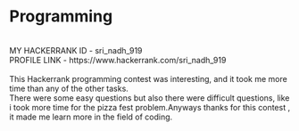 # Programming
<br>
MY HACKERRANK ID - sri_nadh_919<br>
PROFILE LINK -  https://www.hackerrank.com/sri_nadh_919
<br><br>
This Hackerrank programming contest was interesting, and it took me more time than any of the other tasks. <br>
There were some easy questions but also there were difficult questions, like i took more time for the pizza fest problem.Anyways thanks for this contest , it made me learn more in the field of coding.
